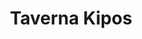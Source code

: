---
created-date: 01/09/2025
title: Taverna Kipos
description: On ne peut pas faire plus local avec ce restaurant de famille. L'expérience est amusante puisque nous choisissons directement les plats que l'on souhaite manger dans la cuisine. C'est rustique mais très typique et il y a une belle terrasse pour manger en extérieur !
lat: 35.03687352505791
lon: 24.793842583894733
address: Metoxi, Kamilari 702 00, Grèce
website: http://www.kipos-kamilari.gr
tags: restaurant grec terrasse
---